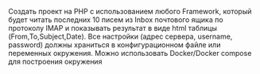 Создать проект на PHP c использованием любого Framework, который будет читать
последних 10 писем из Inbox почтового ящика по протоколу IMAP и показывать результат
в виде html таблицы (From,To,Subject,Date). Все настройки (адрес сервера, username,
password) должны храниться в конфигурационном файле или переменных окружения.
Можно использовать Docker/Docker compose для построения окружения
